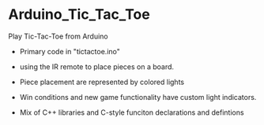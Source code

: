 # Arduino_Tic_Tac_Toe

Play Tic-Tac-Toe from Arduino

- Primary code in "tictactoe.ino"

- using the IR remote to place pieces on a board.
- Piece placement are represented by colored lights
- Win conditions and new game functionality have custom light indicators.
- Mix of C++ libraries and C-style funciton declarations and defintions
